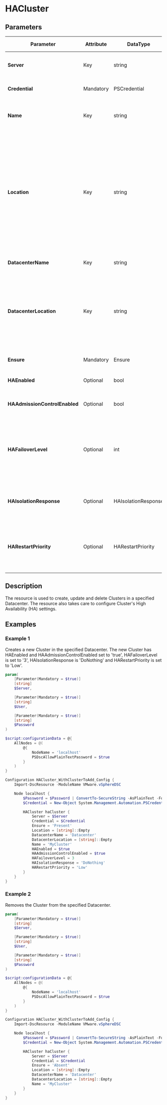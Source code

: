 # HACluster

## Parameters

| Parameter | Attribute | DataType | Description | Allowed Values |
| --- | --- | --- | --- | --- |
| **Server** | Key | string | Name of the Server we are trying to connect to. The Server can be a vCenter or ESXi. ||
| **Credential** | Mandatory | PSCredential | Credentials needed for connection to the specified Server. ||
| **Name** | Key | string | Name of the Cluster located in the Datacenter specified in 'DatacenterName' key property. ||
| **Location** | Key | string | Location of the Cluster with name specified in 'Name' key property in the Datacenter specified in the 'DatacenterName' key property. Location consists of 0 or more Inventory Items. Empty Location means that the Cluster is in the Host Folder of the Datacenter. The Root Folders of the Datacenter are not part of the Location. Inventory Item names in Location are separated by "/". Example Location for a Cluster Inventory Item: "MyClusters/DrsClusters". ||
| **DatacenterName** | Key | string | Name of the Datacenter we will use from the specified Inventory. ||
| **DatacenterLocation** | Key | string | Location of the Datacenter we will use from the Inventory. Root Folder of the Inventory is not part of the Location. Empty Location means that the Datacenter in in the Root Folder of the Inventory. Folder names in Location are separated by "/". Example Location: "MyDatacentersFolder". ||
| **Ensure** | Mandatory | Ensure | Value indicating if the Cluster should be Present or Absent. | Present, Absent |
| **HAEnabled** | Optional | bool | Indicates that VMware HA (High Availability) is enabled. ||
| **HAAdmissionControlEnabled** | Optional | bool | Indicates that virtual machines cannot be powered on if they violate availability constraints. ||
| **HAFailoverLevel** | Optional | int | Specifies a configured failover level. This is the number of physical host failures that can be tolerated without impacting the ability to meet minimum thresholds for all running virtual machines. The valid values range from 1 to 4. ||
| **HAIsolationResponse** | Optional | HAIsolationResponse | Indicates that the virtual machine should be powered off if a host determines that it is isolated from the rest of the compute resource. | PowerOff, DoNothing, Shutdown, Unset |
| **HARestartPriority** | Optional | HARestartPriority | Specifies the cluster HA restart priority. VMware HA is a feature that detects failed virtual machines and automatically restarts them on alternative ESX hosts. | Disabled, Low, Medium, High, Unset |

## Description

The resource is used to create, update and delete Clusters in a specified Datacenter. The resource also takes care to configure Cluster's High Availability (HA) settings.

## Examples

### Example 1

Creates a new Cluster in the specified Datacenter. The new Cluster has HAEnabled and HAAdmissionControlEnabled set to 'true', HAFailoverLevel is set to '3', HAIsolationResponse is 'DoNothing' and HARestartPriority is set to 'Low'.

```powershell
param(
    [Parameter(Mandatory = $true)]
    [string]
    $Server,

    [Parameter(Mandatory = $true)]
    [string]
    $User,

    [Parameter(Mandatory = $true)]
    [string]
    $Password
)

$script:configurationData = @{
    AllNodes = @(
        @{
            NodeName = 'localhost'
            PSDscAllowPlainTextPassword = $true
        }
    )
}

Configuration HACluster_WithClusterToAdd_Config {
    Import-DscResource -ModuleName VMware.vSphereDSC

    Node localhost {
        $Password = $Password | ConvertTo-SecureString -AsPlainText -Force
        $Credential = New-Object System.Management.Automation.PSCredential($User, $Password)

        HACluster haCluster {
            Server = $Server
            Credential = $Credential
            Ensure = 'Present'
            Location = [string]::Empty
            DatacenterName = 'Datacenter'
            DatacenterLocation = [string]::Empty
            Name = 'MyCluster'
            HAEnabled = $true
            HAAdmissionControlEnabled = $true
            HAFailoverLevel = 3
            HAIsolationResponse = 'DoNothing'
            HARestartPriority = 'Low'
        }
    }
}
```

### Example 2

Removes the Cluster from the specified Datacenter.

```powershell
param(
    [Parameter(Mandatory = $true)]
    [string]
    $Server,

    [Parameter(Mandatory = $true)]
    [string]
    $User,

    [Parameter(Mandatory = $true)]
    [string]
    $Password
)

$script:configurationData = @{
    AllNodes = @(
        @{
            NodeName = 'localhost'
            PSDscAllowPlainTextPassword = $true
        }
    )
}

Configuration HACluster_WithClusterToAdd_Config {
    Import-DscResource -ModuleName VMware.vSphereDSC

    Node localhost {
        $Password = $Password | ConvertTo-SecureString -AsPlainText -Force
        $Credential = New-Object System.Management.Automation.PSCredential($User, $Password)

        HACluster haCluster {
            Server = $Server
            Credential = $Credential
            Ensure = 'Absent'
            Location = [string]::Empty
            DatacenterName = 'Datacenter'
            DatacenterLocation = [string]::Empty
            Name = 'MyCluster'
        }
    }
}
```
